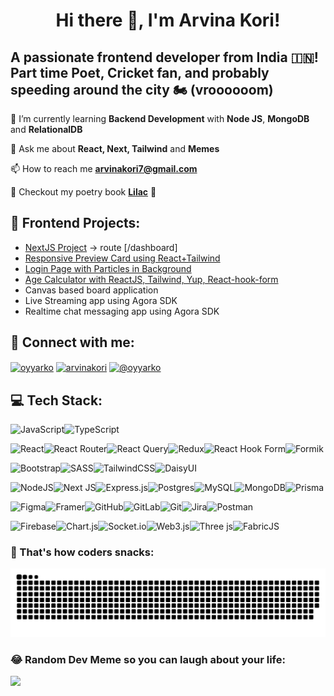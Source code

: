 <h1 align="center">Hi there 👋, I'm Arvina Kori!</h1>

## A passionate frontend developer from India 🇮🇳! Part time Poet, Cricket fan, and probably speeding around the city 🏍️ (vroooooom)


:rainbow: I’m currently learning **Backend Development** with **Node JS**, **MongoDB** and **RelationalDB**

💬 Ask me about **React, Next, Tailwind** and **Memes**

📫 How to reach me **arvinakori7@gmail.com**

📖 Checkout my poetry book **[Lilac](https://amzn.in/d/69CYDqV)** 💜

## 🥇 Frontend Projects:

- [NextJS Project](https://nextjs-dashboard-tau-three-34.vercel.app/) -> route [/dashboard]
- [Responsive Preview Card using React+Tailwind](https://blog-preview-card--lustrous-semifreddo-a42e47.netlify.app/)
- [Login Page with Particles in Background](https://master--jolly-granita-5699cb.netlify.app/)
- [Age Calculator with ReactJS, Tailwind, Yup, React-hook-form](https://agecalculator-frontendmentor.netlify.app/)
- Canvas based board application
- Live Streaming app using Agora SDK
- Realtime chat messaging app using Agora SDK

## 🌻 Connect with me:
<p align="left">
<a href="https://twitter.com/oyyarko" target="blank"><img align="center" src="https://raw.githubusercontent.com/rahuldkjain/github-profile-readme-generator/master/src/images/icons/Social/twitter.svg" alt="oyyarko" height="30" width="40" /></a>
<a href="https://linkedin.com/in/arvinakori" target="blank"><img align="center" src="https://raw.githubusercontent.com/rahuldkjain/github-profile-readme-generator/master/src/images/icons/Social/linked-in-alt.svg" alt="arvinakori" height="30" width="40" /></a>
<a href="https://medium.com/@oyyarko" target="blank"><img align="center" src="https://raw.githubusercontent.com/rahuldkjain/github-profile-readme-generator/master/src/images/icons/Social/medium.svg" alt="@oyyarko" height="30" width="40" /></a>
</p>

## 💻 Tech Stack:
![JavaScript](https://img.shields.io/badge/javascript-%23323330.svg?style=for-the-badge&logo=javascript&logoColor=%23F7DF1E)![TypeScript](https://img.shields.io/badge/typescript-%23007ACC.svg?style=for-the-badge&logo=typescript&logoColor=white) 

![React](https://img.shields.io/badge/react-%2320232a.svg?style=for-the-badge&logo=react&logoColor=%2361DAFB)![React Router](https://img.shields.io/badge/React_Router-CA4245?style=for-the-badge&logo=react-router&logoColor=white)![React Query](https://img.shields.io/badge/-React%20Query-FF4154?style=for-the-badge&logo=react%20query&logoColor=white)![Redux](https://img.shields.io/badge/redux-%23593d88.svg?style=for-the-badge&logo=redux&logoColor=white)![React Hook Form](https://img.shields.io/badge/React%20Hook%20Form-%23EC5990.svg?style=for-the-badge&logo=reacthookform&logoColor=white)![Formik](https://img.shields.io/badge/formik-F16822.svg?style=for-the-badge&logo=formik&logoColor=white)

![Bootstrap](https://img.shields.io/badge/bootstrap-%2338B2AC.svg?style=for-the-badge&logo=bootstrap&logoColor=white)![SASS](https://img.shields.io/badge/SASS-hotpink.svg?style=for-the-badge&logo=SASS&logoColor=white)![TailwindCSS](https://img.shields.io/badge/tailwindcss-%2338B2AC.svg?style=for-the-badge&logo=tailwind-css&logoColor=white)![DaisyUI](https://img.shields.io/badge/daisyui-5A0EF8?style=for-the-badge&logo=daisyui&logoColor=white) 

![NodeJS](https://img.shields.io/badge/node.js-6DA55F?style=for-the-badge&logo=node.js&logoColor=white)![Next JS](https://img.shields.io/badge/Next-black?style=for-the-badge&logo=next.js&logoColor=white)![Express.js](https://img.shields.io/badge/express.js-%23404d59.svg?style=for-the-badge&logo=express&logoColor=%2361DAFB)![Postgres](https://img.shields.io/badge/postgres-%23316192.svg?style=for-the-badge&logo=postgresql&logoColor=white)![MySQL](https://img.shields.io/badge/mysql-4479A1.svg?style=for-the-badge&logo=mysql&logoColor=white)![MongoDB](https://img.shields.io/badge/MongoDB-%234ea94b.svg?style=for-the-badge&logo=mongodb&logoColor=white)![Prisma](https://img.shields.io/badge/Prisma-3982CE?style=for-the-badge&logo=Prisma&logoColor=white) 

![Figma](https://img.shields.io/badge/figma-%23F24E1E.svg?style=for-the-badge&logo=figma&logoColor=white)![Framer](https://img.shields.io/badge/Framer-black?style=for-the-badge&logo=framer&logoColor=blue)![GitHub](https://img.shields.io/badge/github-%23121011.svg?style=for-the-badge&logo=github&logoColor=white)![GitLab](https://img.shields.io/badge/gitlab-%23181717.svg?style=for-the-badge&logo=gitlab&logoColor=white)![Git](https://img.shields.io/badge/git-%23F05033.svg?style=for-the-badge&logo=git&logoColor=white)![Jira](https://img.shields.io/badge/jira-%230A0FFF.svg?style=for-the-badge&logo=jira&logoColor=white)![Postman](https://img.shields.io/badge/Postman-FF6C37?style=for-the-badge&logo=postman&logoColor=white)

![Firebase](https://img.shields.io/badge/firebase-%23039BE5.svg?style=for-the-badge&logo=firebase)![Chart.js](https://img.shields.io/badge/chart.js-F5788D.svg?style=for-the-badge&logo=chart.js&logoColor=white)![Socket.io](https://img.shields.io/badge/Socket.io-black?style=for-the-badge&logo=socket.io&badgeColor=010101)![Web3.js](https://img.shields.io/badge/web3.js-F16822?style=for-the-badge&logo=web3.js&logoColor=white)![Three js](https://img.shields.io/badge/threejs-black?style=for-the-badge&logo=three.js&logoColor=white)![FabricJS](https://img.shields.io/badge/fabricjs-%2335482.svg?style=for-the-badge&logo=fabricjs&logoColor=white)

### 🐍 That's how coders snacks:
<img alt="GitHub Snake" src="https://raw.githubusercontent.com/oyyarko/oyyarko/output/github-contribution-grid-snake.svg" />

### 😂 Random Dev Meme so you can laugh about your life:
<img src='https://memer-new.vercel.app/' style="height: 400px;"/>
